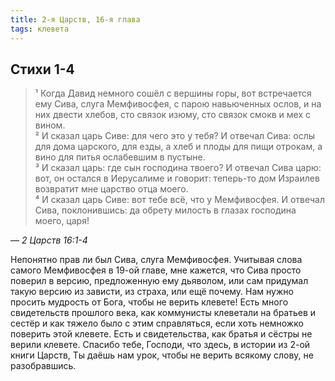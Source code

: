 ```yaml
---
title: 2-я Царств, 16-я глава
tags: клевета
---
```


## Стихи 1-4

> ¹ Когда Давид немного сошёл с вершины горы, вот встречается ему Сива, слуга Мемфивосфея, с парою навьюченных ослов,
> и на них двести хлебов, сто связок изюму, сто связок смокв и мех с вином.  
> ² И сказал царь Сиве: для чего это у тебя? И отвечал Сива: ослы для дома царского, для езды, а хлеб и плоды для пищи отрокам,
> а вино для питья ослабевшим в пустыне.  
> ³ И сказал царь: где сын господина твоего? И отвечал Сива царю: вот, он остался в Иерусалиме и говорит: теперь-то дом
> Израилев возвратит мне царство отца моего.  
> ⁴ И сказал царь Сиве: вот тебе всё, что у Мемфивосфея. И отвечал Сива, поклонившись: да обрету милость в глазах господина моего, царя!

— <cite>2&nbsp;Царств&nbsp;16:1-4</cite>

Непонятно прав ли был Сива, слуга Мемфивосфея. Учитывая слова самого Мемфивосфея в 19-ой главе, мне кажется, что Сива просто поверил в версию, предложенную ему дьяволом, или сам придумал такую версию из зависти, из страха, или ещё почему. Нам нужно просить мудрость от Бога, чтобы не верить клевете! Есть много свидетельств прошлого века, как коммунисты клеветали на братьев и сестёр и как тяжело было с этим справляться, если хоть немножко поверить этой клевете. Есть и свидетельства, как братья и сёстры не верили клевете. Спасибо тебе, Господи, что здесь, в истории из 2-ой книги Царств, Ты даёшь нам урок, чтобы не верить всякому слову, не разобравшись.
